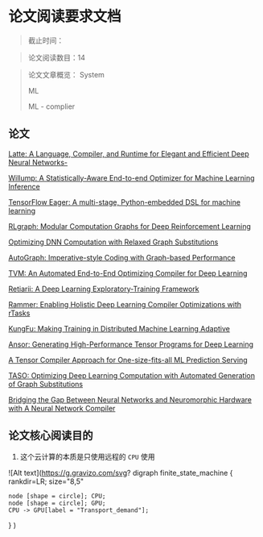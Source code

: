 # 论文阅读要求文档
> 截止时间：

> 论文阅读数目：14

> 论文文章概览：
> System
> 
> ML
> 
> ML - complier

## 论文

[Latte: A Language, Compiler, and Runtime for Elegant and Efficient Deep Neural Networks-]()

[Willump: A Statistically-Aware End-to-end Optimizer for Machine Learning Inference](#)

[TensorFlow Eager: A multi-stage, Python-embedded DSL for machine learning]()

[RLgraph: Modular Computation Graphs for Deep Reinforcement Learning]()

[Optimizing DNN Computation with Relaxed Graph Substitutions]()

[AutoGraph: Imperative-style Coding with Graph-based Performance]()

[TVM: An Automated End-to-End Optimizing Compiler for Deep Learning]()

[Retiarii: A Deep Learning Exploratory-Training Framework]()

[Rammer: Enabling Holistic Deep Learning Compiler Optimizations with rTasks]()

[KungFu: Making Training in Distributed Machine Learning Adaptive]()

[Ansor: Generating High-Performance Tensor Programs for Deep Learning]()

[A Tensor Compiler Approach for One-size-fits-all ML Prediction Serving]()

[TASO: Optimizing Deep Learning Computation with Automated Generation of Graph Substitutions]()

[Bridging the Gap Between Neural Networks and Neuromorphic Hardware with A Neural Network Compiler]()

## 论文核心阅读目的

1. 这个云计算的本质是只使用远程的 `CPU` 使用

![Alt text](https://g.gravizo.com/svg?
digraph finite_state_machine {
    rankdir=LR;
    size="8,5"

    node [shape = circle]; CPU;
    node [shape = circle]; GPU;
    CPU -> GPU[label = "Transport_demand"];
}
)
